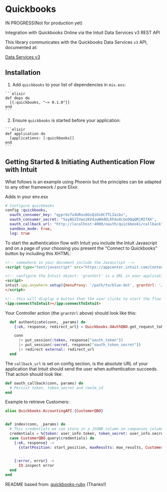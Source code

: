 # Quickbooks
IN PROGRESS(Not for production yet)

Integration with Quickbooks Online via the Intuit Data Services v3 REST API

This library communicates with the Quickbooks Data Services `v3` API, documented at:

[Data Services v3](https://developer.intuit.com/docs/api/accounting)

## Installation
  1. Add `quickbooks` to your list of dependencies in `mix.exs`:

    ```elixir
    def deps do
      [{:quickbooks, "~> 0.1.0"}]
    end
    ```

  2. Ensure `quickbooks` is started before your application:

    ```elixir
    def application do
      [applications: [:quickbooks]]
    end
    ```

## Getting Started & Initiating Authentication Flow with Intuit

What follows is an example using Phoenix but the principles can be adapted to any other framework / pure Elixir.

Adds in your env.esx

```elixir
# Configure quickbooks
config :quickbooks,
  oauth_consumer_key: "qyprdzfo4URox8GsQiOi0CfTLZaibs",
  oauth_consumer_secret: "5ayBG2IVwozKVdzwW4dDLRFAu8cUoOQqQRjM2fAX",
  oauth_callback_url: "http://localhost:4000/oauth/quickbooks/callback",
  sandbox_mode: true,
  log: true
```

To start the authentication flow with Intuit you include the Intuit Javascript and on a page of your choosing you present the "Connect to Quickbooks" button by including this XHTML:

```HTML
<!-- somewhere in your document include the Javascript -->
<script type="text/javascript" src="https://appcenter.intuit.com/Content/IA/intuit.ipp.anywhere.js"></script>

<!-- configure the Intuit object: 'grantUrl' is a URL in your application which kicks off the flow, see below -->
<script>
intuit.ipp.anywhere.setup({menuProxy: '/path/to/blue-dot', grantUrl: '/path/to/your-flow-start'});
</script>

<!-- this will display a button that the user clicks to start the flow -->
<ipp:connectToIntuit></ipp:connectToIntuit>
```

Your Controller action (the `grantUrl` above) should look like this:

```elixir
  def authenticate(conn, _params) do
    {:ok, response, redirect_url} = Quickbooks.OAuthQBO.get_request_token

    conn
      |> put_session(:token, response["oauth_token"])
      |> put_session(:secret, response["oauth_token_secret"])
      |> redirect external: redirect_url
  end
```

The `callback_url` is set on config section, is the absolute URL of your application that Intuit should send the user when authentication succeeds. That action should look like:

```elixir
def oauth_callback(conn, params) do  
  # Persist token, token_secret and realm_id
end
```

Example to retrieve Customers:
```elixir
alias Quickbooks.AccountingAPI.{CustomerQBO}   


def index(conn, _params) do
  # This credentials we can store in a JSONB column on companies column
  credentials = %{token: user_info.token, token_secret: user_info.secret, realm_id: user_info.realm_id}
  case CustomerQBO.query(credentials) do
    {:ok, response} ->
      {startPosition: start_position, maxResults: max_results, Customer: customers} = response

      ...
    {:error, error} ->
      IO.inspect error
  end
end
```

README based from: [quickbooks-ruby](https://github.com/ruckus/quickbooks-ruby) (Thanks!)
